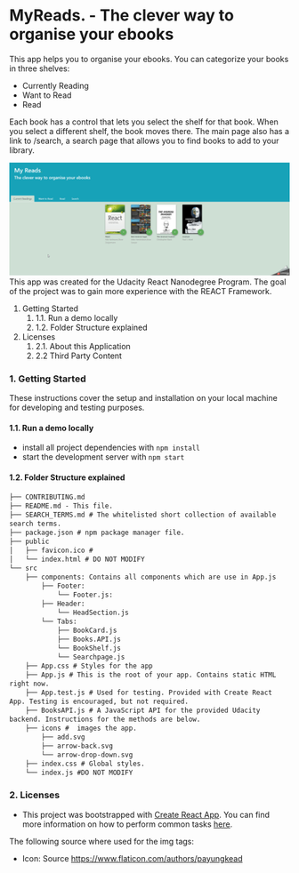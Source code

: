 # MyReads. - The clever way to organise your ebooks
This app helps you to organise your ebooks. You can categorize your books in three shelves:
* Currently Reading
* Want to Read
* Read
  
Each book has a control that lets you select the shelf for that book. When you select a different shelf, the book moves there.
The main page also has a link to /search, a search page that allows you to find books to add to your library.


![](readme_material/application.gif)
This app was created for the Udacity React Nanodegree Program. The goal of the project was to gain more experience with the REACT Framework.

1. Getting Started
    1) 1.1. Run a demo locally
    1) 1.2. Folder Structure explained
2. Licenses
    1) 2.1. About this Application
    2) 2.2 Third Party Content

### 1. Getting Started
These instructions cover the setup and installation on your local machine for developing and testing purposes.
#### 1.1. Run a demo locally
* install all project dependencies with `npm install`
* start the development server with `npm start`
#### 1.2. Folder Structure explained
```
├── CONTRIBUTING.md
├── README.md - This file.
├── SEARCH_TERMS.md # The whitelisted short collection of available search terms.
├── package.json # npm package manager file.
├── public
│   ├── favicon.ico # 
│   └── index.html # DO NOT MODIFY
└── src
    ├── components: Contains all components which are use in App.js
        ├── Footer: 
            └── Footer.js: 
        ├── Header:
            └── HeadSection.js
        └── Tabs: 
            ├── BookCard.js
            ├── Books.API.js
            └── BookShelf.js
            └── Searchpage.js
    ├── App.css # Styles for the app
    ├── App.js # This is the root of your app. Contains static HTML right now.
    ├── App.test.js # Used for testing. Provided with Create React App. Testing is encouraged, but not required.
    ├── BooksAPI.js # A JavaScript API for the provided Udacity backend. Instructions for the methods are below.
    ├── icons #  images the app.
        ├── add.svg
        ├── arrow-back.svg
        └── arrow-drop-down.svg
    ├── index.css # Global styles.
    └── index.js #DO NOT MODIFY
```
### 2. Licenses
* This project was bootstrapped with [Create React App](https://github.com/facebookincubator/create-react-app). You can find more information on how to perform common tasks [here](https://github.com/facebookincubator/create-react-app/blob/master/packages/react-scripts/template/README.md).

The following source where used for the img tags:
* Icon: Source https://www.flaticon.com/authors/payungkead


